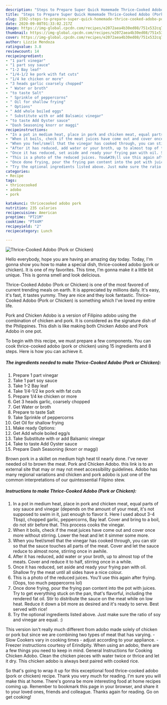 ```yaml
---
description: "Steps to Prepare Super Quick Homemade Thrice-Cooked Adobo (Pork or Chicken)"
title: "Steps to Prepare Super Quick Homemade Thrice-Cooked Adobo (Pork or Chicken)"
slug: 1592-steps-to-prepare-super-quick-homemade-thrice-cooked-adobo-pork-or-chicken
date: 2020-09-08T01:33:02.217Z
image: https://img-global.cpcdn.com/recipes/e2072aea4b30ed08/751x532cq70/thrice-cooked-adobo-pork-or-chicken-recipe-main-photo.jpg
thumbnail: https://img-global.cpcdn.com/recipes/e2072aea4b30ed08/751x532cq70/thrice-cooked-adobo-pork-or-chicken-recipe-main-photo.jpg
cover: https://img-global.cpcdn.com/recipes/e2072aea4b30ed08/751x532cq70/thrice-cooked-adobo-pork-or-chicken-recipe-main-photo.jpg
author: Lizzie Mendoza
ratingvalue: 3.8
reviewcount: 14
recipeingredient:
- "1 part vinegar"
- "1 part soy sauce"
- "1-2 Bay leaf"
- "1/4-1/2 ke pork with fat cuts"
- "1/4 ke chicken or more"
- "3 heads garlic coarsely chopped"
- " Water or broth"
- "to taste Salt"
- " Sprinkle of peppercorns"
- " Oil for shallow frying"
- " Options"
- " Add whole boiled eggs"
- " Substitute with or add Balsamic vinegar"
- "to taste Add Oyster sauce"
- "Dash Seasoning knorr or maggi"
recipeinstructions:
- "In a pot in medium heat, place in pork and chicken meat, equal parts of soy sauce and vinegar (depends on the amount of your meat, it&#39;s not supposed to swim in it, just enough to flavor it. Here I used about 3-4 Tbsp), chopped garlic, peppercorns, Bay leaf. Cover and bring to a boil, do not stir before that. This process cooks the vinegar."
- "When it boils, check if the meat juices have come out and cover once more without stirring. Lower the heat and let it simmer some more."
- "When you feel/smell that the vinegar has cooked through, you can stir so that the sauce touches all parts of the meat. Cover and let the sauce reduce to almost none, stirring once in awhile."
- "After it has reduced, add water or your broth, up to almost top of the meats. Cover and reduce it to half, stirring once in a while."
- "Once it has reduced, set aside and ready your frying pan with oil. Shallow fry the meat until all sides have a nice colour."
- "This is a photo of the reduced juices. You&#39;ll use this again after frying. (Oops, too much peppercorns lol)"
- "Once done frying, pour the frying pan content into the pot with juices. Try to get everything stuck on the pan, that&#39;s flavorful, including the rendered fat oil. Stir to distribute the sauce on the meat while on low heat. Reduce it down a bit more as desired and it&#39;s ready to serve. Best served with rice!"
- "Try the optional ingredients listed above. Just make sure the ratio of soy and vinegar are equal. :)"
categories:
- Recipe
tags:
- thricecooked
- adobo
- pork

katakunci: thricecooked adobo pork 
nutrition: 235 calories
recipecuisine: American
preptime: "PT21M"
cooktime: "PT44M"
recipeyield: "2"
recipecategory: Lunch

---
```



![Thrice-Cooked Adobo (Pork or Chicken)](https://img-global.cpcdn.com/recipes/e2072aea4b30ed08/751x532cq70/thrice-cooked-adobo-pork-or-chicken-recipe-main-photo.jpg)

Hello everybody, hope you are having an amazing day today. Today, I'm gonna show you how to make a special dish, thrice-cooked adobo (pork or chicken). It is one of my favorites. This time, I'm gonna make it a little bit unique. This is gonna smell and look delicious.

Thrice-Cooked Adobo (Pork or Chicken) is one of the most favored of current trending meals on earth. It is appreciated by millions daily. It's easy, it's fast, it tastes yummy. They are nice and they look fantastic. Thrice-Cooked Adobo (Pork or Chicken) is something which I've loved my entire life.

Pork and Chicken Adobo is a version of Filipino adobo using the combination of chicken and pork. It is considered as the signature dish of the Philippines. This dish is like making both Chicken Adobo and Pork Adobo in one pot.


To begin with this recipe, we must prepare a few components. You can cook thrice-cooked adobo (pork or chicken) using 15 ingredients and 8 steps. Here is how you can achieve it.

<!--inarticleads1-->

##### The ingredients needed to make Thrice-Cooked Adobo (Pork or Chicken):

1. Prepare 1 part vinegar
1. Take 1 part soy sauce
1. Take 1-2 Bay leaf
1. Take 1/4-1/2 ke pork with fat cuts
1. Prepare 1/4 ke chicken or more
1. Get 3 heads garlic, coarsely chopped
1. Get  Water or broth
1. Prepare to taste Salt
1. Take  Sprinkle of peppercorns
1. Get  Oil for shallow frying
1. Make ready  Options:
1. Get  Add whole boiled egg/s
1. Take  Substitute with or add Balsamic vinegar
1. Take to taste Add Oyster sauce
1. Prepare Dash Seasoning (knorr or maggi)


Brown pork in a skillet on medium high heat til nearly done. I&#39;ve never needed oil to brown the meat. Pork and Chicken Adobo. this link is to an external site that may or may not meet accessibility guidelines. Adobo has many regional variations and chicken and pork adobo is just one of the common interpretations of our quintessential Filipino stew. 

<!--inarticleads2-->

##### Instructions to make Thrice-Cooked Adobo (Pork or Chicken):

1. In a pot in medium heat, place in pork and chicken meat, equal parts of soy sauce and vinegar (depends on the amount of your meat, it&#39;s not supposed to swim in it, just enough to flavor it. Here I used about 3-4 Tbsp), chopped garlic, peppercorns, Bay leaf. Cover and bring to a boil, do not stir before that. This process cooks the vinegar.
1. When it boils, check if the meat juices have come out and cover once more without stirring. Lower the heat and let it simmer some more.
1. When you feel/smell that the vinegar has cooked through, you can stir so that the sauce touches all parts of the meat. Cover and let the sauce reduce to almost none, stirring once in awhile.
1. After it has reduced, add water or your broth, up to almost top of the meats. Cover and reduce it to half, stirring once in a while.
1. Once it has reduced, set aside and ready your frying pan with oil. Shallow fry the meat until all sides have a nice colour.
1. This is a photo of the reduced juices. You&#39;ll use this again after frying. (Oops, too much peppercorns lol)
1. Once done frying, pour the frying pan content into the pot with juices. Try to get everything stuck on the pan, that&#39;s flavorful, including the rendered fat oil. Stir to distribute the sauce on the meat while on low heat. Reduce it down a bit more as desired and it&#39;s ready to serve. Best served with rice!
1. Try the optional ingredients listed above. Just make sure the ratio of soy and vinegar are equal. :)


This version isn&#39;t really much different from adobo made solely of chicken or pork but since we are combining two types of meat that has varying. - Slow Cookers vary in cooking times - adjust according to your appliance. - Freezer instructions courtesy of Erindipity. When using an adobo, there are a few things you need to keep in mind. General Instructions for Cooking Chicken Adobo. Clean the chicken pieces with water twice or thrice and let it dry. This chicken adobo is always best paired with cooked rice. 

So that's going to wrap it up for this exceptional food thrice-cooked adobo (pork or chicken) recipe. Thank you very much for reading. I'm sure you will make this at home. There's gonna be more interesting food at home recipes coming up. Remember to bookmark this page in your browser, and share it to your loved ones, friends and colleague. Thanks again for reading. Go on get cooking!
